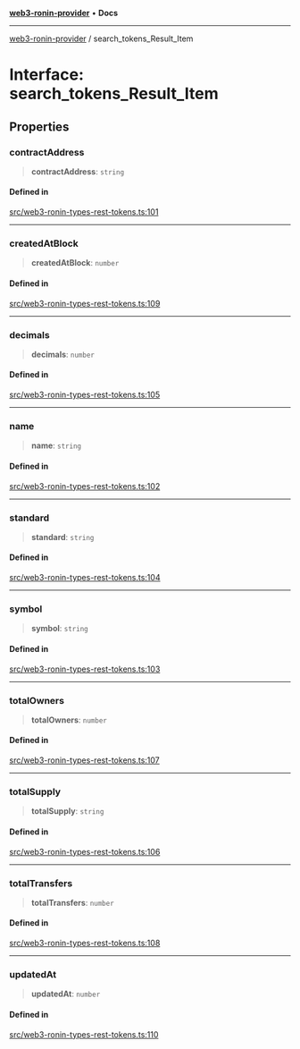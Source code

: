 [**web3-ronin-provider**](../README.md) • **Docs**

***

[web3-ronin-provider](../globals.md) / search\_tokens\_Result\_Item

# Interface: search\_tokens\_Result\_Item

## Properties

### contractAddress

> **contractAddress**: `string`

#### Defined in

[src/web3-ronin-types-rest-tokens.ts:101](https://github.com/chuacw/web3-ronin-provider/blob/e9318161fb5ce839bfa5a7cd824e9be03b129c7e/src/web3-ronin-types-rest-tokens.ts#L101)

***

### createdAtBlock

> **createdAtBlock**: `number`

#### Defined in

[src/web3-ronin-types-rest-tokens.ts:109](https://github.com/chuacw/web3-ronin-provider/blob/e9318161fb5ce839bfa5a7cd824e9be03b129c7e/src/web3-ronin-types-rest-tokens.ts#L109)

***

### decimals

> **decimals**: `number`

#### Defined in

[src/web3-ronin-types-rest-tokens.ts:105](https://github.com/chuacw/web3-ronin-provider/blob/e9318161fb5ce839bfa5a7cd824e9be03b129c7e/src/web3-ronin-types-rest-tokens.ts#L105)

***

### name

> **name**: `string`

#### Defined in

[src/web3-ronin-types-rest-tokens.ts:102](https://github.com/chuacw/web3-ronin-provider/blob/e9318161fb5ce839bfa5a7cd824e9be03b129c7e/src/web3-ronin-types-rest-tokens.ts#L102)

***

### standard

> **standard**: `string`

#### Defined in

[src/web3-ronin-types-rest-tokens.ts:104](https://github.com/chuacw/web3-ronin-provider/blob/e9318161fb5ce839bfa5a7cd824e9be03b129c7e/src/web3-ronin-types-rest-tokens.ts#L104)

***

### symbol

> **symbol**: `string`

#### Defined in

[src/web3-ronin-types-rest-tokens.ts:103](https://github.com/chuacw/web3-ronin-provider/blob/e9318161fb5ce839bfa5a7cd824e9be03b129c7e/src/web3-ronin-types-rest-tokens.ts#L103)

***

### totalOwners

> **totalOwners**: `number`

#### Defined in

[src/web3-ronin-types-rest-tokens.ts:107](https://github.com/chuacw/web3-ronin-provider/blob/e9318161fb5ce839bfa5a7cd824e9be03b129c7e/src/web3-ronin-types-rest-tokens.ts#L107)

***

### totalSupply

> **totalSupply**: `string`

#### Defined in

[src/web3-ronin-types-rest-tokens.ts:106](https://github.com/chuacw/web3-ronin-provider/blob/e9318161fb5ce839bfa5a7cd824e9be03b129c7e/src/web3-ronin-types-rest-tokens.ts#L106)

***

### totalTransfers

> **totalTransfers**: `number`

#### Defined in

[src/web3-ronin-types-rest-tokens.ts:108](https://github.com/chuacw/web3-ronin-provider/blob/e9318161fb5ce839bfa5a7cd824e9be03b129c7e/src/web3-ronin-types-rest-tokens.ts#L108)

***

### updatedAt

> **updatedAt**: `number`

#### Defined in

[src/web3-ronin-types-rest-tokens.ts:110](https://github.com/chuacw/web3-ronin-provider/blob/e9318161fb5ce839bfa5a7cd824e9be03b129c7e/src/web3-ronin-types-rest-tokens.ts#L110)
